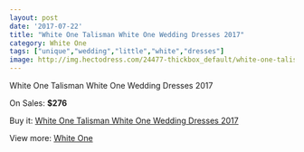```yaml
---
layout: post
date: '2017-07-22'
title: "White One Talisman White One Wedding Dresses 2017"
category: White One
tags: ["unique","wedding","little","white","dresses"]
image: http://img.hectodress.com/24477-thickbox_default/white-one-talisman-white-one-wedding-dresses-2013.jpg
---
```

White One Talisman White One Wedding Dresses 2017

On Sales: **$276**
<a href="https://www.hectodress.com/white-one/11247-white-one-talisman-white-one-wedding-dresses-2013.html"><amp-img layout="responsive" width="600" height="600" src="//img.hectodress.com/24477-thickbox_default/white-one-talisman-white-one-wedding-dresses-2013.jpg" alt="White One Talisman White One Wedding Dresses 2017 0" /></a>
<a href="https://www.hectodress.com/white-one/11247-white-one-talisman-white-one-wedding-dresses-2013.html"><amp-img layout="responsive" width="600" height="600" src="//img.hectodress.com/24479-thickbox_default/white-one-talisman-white-one-wedding-dresses-2013.jpg" alt="White One Talisman White One Wedding Dresses 2017 1" /></a>
<a href="https://www.hectodress.com/white-one/11247-white-one-talisman-white-one-wedding-dresses-2013.html"><amp-img layout="responsive" width="600" height="600" src="//img.hectodress.com/24478-thickbox_default/white-one-talisman-white-one-wedding-dresses-2013.jpg" alt="White One Talisman White One Wedding Dresses 2017 2" /></a>

Buy it: [White One Talisman White One Wedding Dresses 2017](https://www.hectodress.com/white-one/11247-white-one-talisman-white-one-wedding-dresses-2013.html "White One Talisman White One Wedding Dresses 2017")

View more: [White One](https://www.hectodress.com/177-white-one "White One")